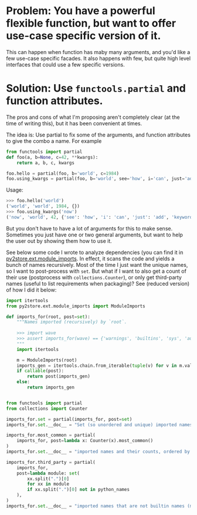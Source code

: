 # Problem: You have a powerful flexible function, but want to offer use-case specific version of it.

This can happen when function has maby many arguments, and you'd like a few use-case specific facades. 
It also happens with few, but quite high level interfaces that could use a few specific versions. 

# Solution: Use `functools.partial` and function attributes.

The pros and cons of what I'm proposing aren't completely clear (at the time of writing this), but it has been convenient at times. 

The idea is: Use partial to fix some of the arguments, and function attributes to give the combo a name. For example

```python
from functools import partial
def foo(a, b=None, c=42, **kwargs):
    return a, b, c, kwargs

foo.hello = partial(foo, b='world', c=1984)
foo.using_kwargs = partial(foo, b='world', see='how', i='can', just='add', keyword_args='freely?')
```

Usage:

```python
>>> foo.hello('world')
('world', 'world', 1984, {})
>>> foo.using_kwargs('now')
('now', 'world', 42, {'see': 'how', 'i': 'can', 'just': 'add', 'keyword_args': 'freely?'})
```

But you don't have to have a lot of arguments for this to make sense. 
Sometimes you just have one or two general arguments, but want to help the user out by showing them how to use it. 

See below some code I wrote to analyze dependencies (you can find it in 
[py2store.ext.module_imports](https://github.com/i2mint/py2store/blob/78afb14057cee59dee402aebb9d0445996c64b40/py2store/ext/module_imports.py).
In effect, it scans the code and yields a bunch of names recursively. Most of the time I just want the unique names, so I want to post-process with `set`. 
But what if I want to also get a count of their use (postprocess with `collections.Counter`), or only get third-party names 
(useful to list requirements when packaging)? See (reduced version) of how I did it below:

```python
import itertools
from py2store.ext.module_imports import ModuleImports

def imports_for(root, post=set):
    """Names imported (recursively) by `root`.
    
    >>> import wave
    >>> assert imports_for(wave) == {'warnings', 'builtins', 'sys', 'audioop', 'chunk', 'struct', 'collections'}
    """
    import itertools

    m = ModuleImports(root)
    imports_gen = itertools.chain.from_iterable(tuple(v) for v in m.values())
    if callable(post):
        return post(imports_gen)
    else:
        return imports_gen


from functools import partial
from collections import Counter

imports_for.set = partial(imports_for, post=set)
imports_for.set.__doc__ = "Set (so unordered and unique) imported names"

imports_for.most_common = partial(
    imports_for, post=lambda x: Counter(x).most_common()
)
imports_for.set.__doc__ = "imported names and their counts, ordered by most common"

imports_for.third_party = partial(
    imports_for,
    post=lambda module: set(
        xx.split(".")[0]
        for xx in module
        if xx.split(".")[0] not in python_names
    ),
)
imports_for.set.__doc__ = "imported names that are not builtin names (most probably third party packages)"
```
